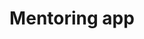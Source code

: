 ---
hackday: 28-cardiff
title: Mentoring app
summary: Developing a prototype app to collect data to monitor the impact of mentoring,
  and summarise mentoring activity for mentors and mentees.
thumbnail: mentoring_app.png
team:
- Tei Sheraton
- Nancy Redfern
- Gabriel Mateus Bernardo Harrington
- Kaviya Sundarapalan
- Courtenay Probert
- Matthew Mort
about: We deliver mentoring training for all sorts of people. Nancy and Tei have found
  the training the most impactful of our long careers as doctors in the NHS. Our vision
  is to make mentoring from trained mentors available for all doctors in the NHS.
  This benefits individual doctors, is good for different perspectives, helps the
  NHS and is better for patients. The GMC sees this too, advising doctors to use mentoring
  throughout our careers. Our problem is that we don't have good data about how mentoring
  is used or it's impact. So we want an app that will demonstrate impact, put mentors
  and mentees in contact, peer support and facilitate and track mentoring outcomes.
  We are starting small with a pilot and the genius IT input here has helped us take
  a step forward. Thank you.
links:
  website: https://h-mateus.github.io/NHS-Hack-day---mentoring-app/
  presentation: https://docs.google.com/presentation/d/1EbpcwGt8jhGBm9ievJBBJfORjd_9b90WJ7rNRVLThNw/edit#slide=id.p
  code:
  - https://h-mateus.github.io/NHS-Hack-day---mentoring-app/
---